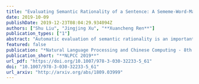 ```yaml
---
title: "Evaluating Semantic Rationality of a Sentence: A Sememe-Word-Matching Neural Network Based on HowNet"
date: 2019-10-09
publishDate: 2019-12-23T08:04:29.934094Z
authors: ["Shu Liu", "Jingjing Xu", "**Xuancheng Ren**"]
publication_types: ["1"]
abstract: "Automatic evaluation of semantic rationality is an important yet challenging task, and current automatic techniques cannot effectively identify whether a sentence is semantically rational. Methods based on the language model do not measure the sentence by rationality but by commonness. Methods based on the similarity with human written sentences will fail if human-written references are not available. In this paper, we propose a novel model called Sememe-Word-Matching Neural Network (SWM-NN) to tackle semantic rationality evaluation by taking advantage of the sememe knowledge base HowNet. The advantage is that our model can utilize a proper combination of sememes to represent the fine-grained semantic meanings of a word within specific contexts. We use the fine-grained semantic representation to help the model learn the semantic dependency among words. To evaluate the effectiveness of the proposed model, we build a large-scale rationality evaluation dataset. Experimental results on this dataset show that the proposed model outperforms the competitive baselines."
featured: false
publication: "*Natural Language Processing and Chinese Computing - 8th CCF International Conference, **NLPCC 2019**, Proceedings, Part I*"
publication_short: "**NLPCC 2019**"
url_pdf: "https://doi.org/10.1007/978-3-030-32233-5_61"
doi: "10.1007/978-3-030-32233-5_61"
url_arxiv: "http://arxiv.org/abs/1809.03999"
---
```


